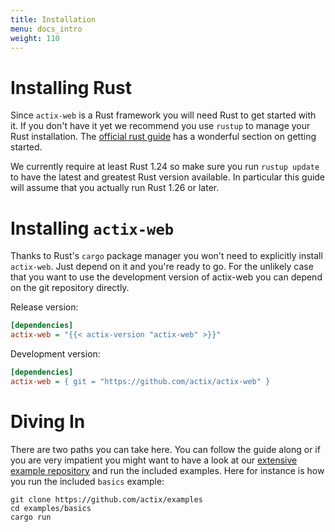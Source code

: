 ```yaml
---
title: Installation
menu: docs_intro
weight: 110
---
```


# Installing Rust

Since `actix-web` is a Rust framework you will need Rust to get started with it.
If you don't have it yet we recommend you use `rustup` to manage your Rust
installation.  The [official rust
guide](https://doc.rust-lang.org/book/ch01-01-installation.html)
has a wonderful section on getting started.

We currently require at least Rust 1.24 so make sure you run `rustup update`
to have the latest and greatest Rust version available.  In particular this
guide will assume that you actually run Rust 1.26 or later.

# Installing `actix-web`

Thanks to Rust's `cargo` package manager you won't need to explicitly install
`actix-web`.  Just depend on it and you're ready to go.  For the unlikely
case that you want to use the development version of actix-web you can
depend on the git repository directly.

Release version:

```ini
[dependencies]
actix-web = "{{< actix-version "actix-web" >}}"
```

Development version:

```ini
[dependencies]
actix-web = { git = "https://github.com/actix/actix-web" }
```

# Diving In

There are two paths you can take here.  You can follow the guide along or if
you are very impatient you might want to have a look at our
[extensive example repository](https://github.com/actix/examples) and run the
included examples.  Here for instance is how you run the included `basics`
example:

```
git clone https://github.com/actix/examples
cd examples/basics
cargo run
```
